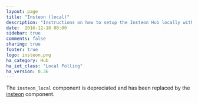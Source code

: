 ```yaml
---
layout: page
title: "Insteon (local)"
description: "Instructions on how to setup the Insteon Hub locally within Home Assistant."
date:  2016-12-18 08:00
sidebar: true
comments: false
sharing: true
footer: true
logo: insteon.png
ha_category: Hub
ha_iot_class: "Local Polling"
ha_version: 0.36
---
```


The `insteon_local` component is depreciated and has been replaced by the [insteon] component.

[insteon]: /component/insteon
